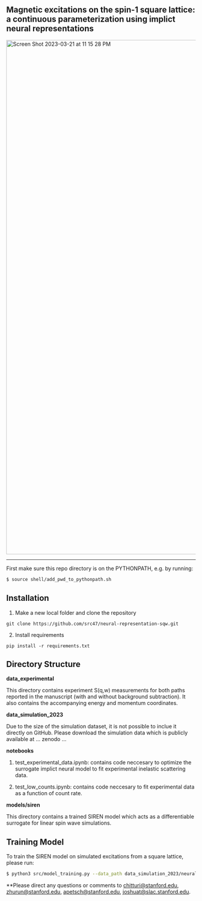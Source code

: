 ## Magnetic excitations on the spin-1 square lattice: a continuous parameterization using implict neural representations

<img width="1368" alt="Screen Shot 2023-03-21 at 11 15 28 PM" src="https://user-images.githubusercontent.com/39596225/226817874-f7c4009e-f892-4563-afff-4a8265b3639a.png">

---

First make sure this repo directory is on the PYTHONPATH, e.g. by running:
```bash
$ source shell/add_pwd_to_pythonpath.sh
```

## Installation

1) Make a new local folder and clone the repository

```
git clone https://github.com/src47/neural-representation-sqw.git
```

2) Install requirements

```
pip install -r requirements.txt
```

## Directory Structure 

**data_experimental** 

This directory contains experiment S(q,w) measurements for both paths reported in the manuscript (with and without background subtraction). It also contains the accompanying energy and momentum coordinates.

**data_simulation_2023** 

Due to the size of the simulation dataset, it is not possible to inclue it directly on GitHub. Please download the simulation data which is publicly available at ... zenodo ... 

**notebooks** 

1) test_experimental_data.ipynb: contains code neccesary to optimize the surrogate implict neural model to fit experimental inelastic scattering data.  

2) test_low_counts.ipynb: contains code neccesary to fit experimental data as a function of count rate.

**models/siren** 

This directory contains a trained SIREN model which acts as a differentiable surrogate for linear spin wave simulations. 

## Training Model

To train the SIREN model on simulated excitations from a square lattice, please run:
```bash
$ python3 src/model_training.py --data_path data_simulation_2023/neural_dataset.npz
```

**Please direct any questions or comments to chitturi@stanford.edu, zhurun@stanford.edu, apetsch@stanford.edu, joshuat@slac.stanford.edu. 



